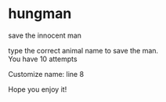 # hungman
save the innocent man 

type the correct animal name to save the man. </br>
You have 10 attempts

Customize name: line 8 </br>

Hope you enjoy it!
